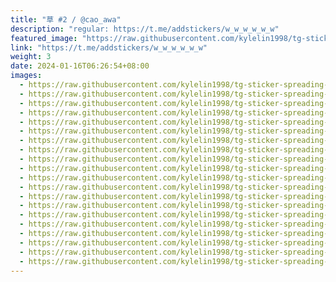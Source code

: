 ```yaml
---
title: "草 #2 / @cao_awa"
description: "regular: https://t.me/addstickers/w_w_w_w_w_w"
featured_image: "https://raw.githubusercontent.com/kylelin1998/tg-sticker-spreading-worldwide-images/main/img/216179b6-39c7-40b6-b1ad-beb90e885838.jpg"
link: "https://t.me/addstickers/w_w_w_w_w_w"
weight: 3
date: 2024-01-16T06:26:54+08:00
images:
  - https://raw.githubusercontent.com/kylelin1998/tg-sticker-spreading-worldwide-images/main/img/216179b6-39c7-40b6-b1ad-beb90e885838.jpg
  - https://raw.githubusercontent.com/kylelin1998/tg-sticker-spreading-worldwide-images/main/img/b2d28e13-934c-4765-b89d-1783127df9d1.jpg
  - https://raw.githubusercontent.com/kylelin1998/tg-sticker-spreading-worldwide-images/main/img/f065efcd-8af6-4bd4-ba76-ca6e935b77cc.jpg
  - https://raw.githubusercontent.com/kylelin1998/tg-sticker-spreading-worldwide-images/main/img/777bb715-d68c-4c79-8abc-b338067b747a.jpg
  - https://raw.githubusercontent.com/kylelin1998/tg-sticker-spreading-worldwide-images/main/img/b8944239-812c-46dd-a219-6197d202fc8a.jpg
  - https://raw.githubusercontent.com/kylelin1998/tg-sticker-spreading-worldwide-images/main/img/be4f3288-c9f1-4b15-af08-1fadc0386e4d.jpg
  - https://raw.githubusercontent.com/kylelin1998/tg-sticker-spreading-worldwide-images/main/img/4b0f0439-b62c-48b0-b57e-b3a17440144d.jpg
  - https://raw.githubusercontent.com/kylelin1998/tg-sticker-spreading-worldwide-images/main/img/89afcb76-640f-4a6f-9798-2c619ea1cb67.jpg
  - https://raw.githubusercontent.com/kylelin1998/tg-sticker-spreading-worldwide-images/main/img/5297e7f4-e96f-40af-908f-472c90dce9d5.jpg
  - https://raw.githubusercontent.com/kylelin1998/tg-sticker-spreading-worldwide-images/main/img/6df630d9-2286-4468-973f-da064697383b.jpg
  - https://raw.githubusercontent.com/kylelin1998/tg-sticker-spreading-worldwide-images/main/img/22fb3018-ec3c-4503-abac-ebeb3ab0fabf.jpg
  - https://raw.githubusercontent.com/kylelin1998/tg-sticker-spreading-worldwide-images/main/img/be692c3e-9946-495c-9b5b-4b8270282984.jpg
  - https://raw.githubusercontent.com/kylelin1998/tg-sticker-spreading-worldwide-images/main/img/e0498a1c-0e70-4fa2-abec-1f160942553e.jpg
  - https://raw.githubusercontent.com/kylelin1998/tg-sticker-spreading-worldwide-images/main/img/aaa2688f-e071-4d6e-968d-f97c6065ad74.jpg
  - https://raw.githubusercontent.com/kylelin1998/tg-sticker-spreading-worldwide-images/main/img/964b2574-cb19-430e-9f4e-9ade7cb81083.jpg
  - https://raw.githubusercontent.com/kylelin1998/tg-sticker-spreading-worldwide-images/main/img/1e205857-503f-4293-88e5-b615a1ddd84c.jpg
  - https://raw.githubusercontent.com/kylelin1998/tg-sticker-spreading-worldwide-images/main/img/d563ce61-ef70-40b7-a448-62b9398d083e.jpg
  - https://raw.githubusercontent.com/kylelin1998/tg-sticker-spreading-worldwide-images/main/img/ac4dbf6e-f269-4a1e-a0fa-783e912be359.jpg
  - https://raw.githubusercontent.com/kylelin1998/tg-sticker-spreading-worldwide-images/main/img/47e3ace2-9286-4d37-8a40-8b5483617c89.jpg
  - https://raw.githubusercontent.com/kylelin1998/tg-sticker-spreading-worldwide-images/main/img/5491452f-2018-4b67-b0b8-d68c18fb0e30.jpg
---
```

